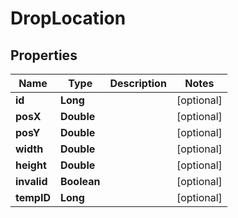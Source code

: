 

# DropLocation


## Properties

| Name | Type | Description | Notes |
|------------ | ------------- | ------------- | -------------|
|**id** | **Long** |  |  [optional] |
|**posX** | **Double** |  |  [optional] |
|**posY** | **Double** |  |  [optional] |
|**width** | **Double** |  |  [optional] |
|**height** | **Double** |  |  [optional] |
|**invalid** | **Boolean** |  |  [optional] |
|**tempID** | **Long** |  |  [optional] |



